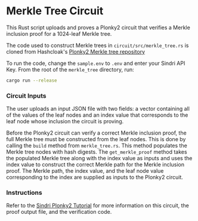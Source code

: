 # Merkle Tree Circuit

This Rust script uploads and proves a Plonky2 circuit that verifies a Merkle inclusion proof for a 1024-leaf Merkle tree.

The code used to construct Merkle trees in `circuit/src/merkle_tree.rs` is cloned from Hashcloak's [Plonky2 Merkle tree repository](https://github.com/hashcloak/plonky2-merkle-trees/blob/master/src/simple_merkle_tree/simple_merkle_tree.rs)

To run the code, change the `sample.env` to `.env` and enter your Sindri API Key. From the root of the `merkle_tree` directory, run:
```bash
cargo run --release
```
### Circuit Inputs
The user uploads an input JSON file with two fields:  a vector containing all of the values of the leaf nodes and an index value that corresponds to the leaf node whose inclusion the circuit is proving.

Before the Plonky2 circuit can verify a correct Merkle inclusion proof, the full Merkle tree must be constructed from the leaf nodes.  This is done by calling the `build` method from `merkle_tree.rs`.  This method populates the Merkle tree nodes with hash digests.  The `get_merkle_proof` method takes the populated Merkle tree along with the index value as inputs and uses the index value to construct the correct Merkle path for the Merkle inclusion proof.  The Merkle path, the index value, and the leaf node value corresponding to the index are supplied as inputs to the Plonky2 circuit.   

### Instructions
Refer to the [Sindri Plonky2 Tutorial](https://sindri.app/docs/how-to-guides/frameworks/plonky2/) for more information on this circuit, the proof output file, and the verification code.